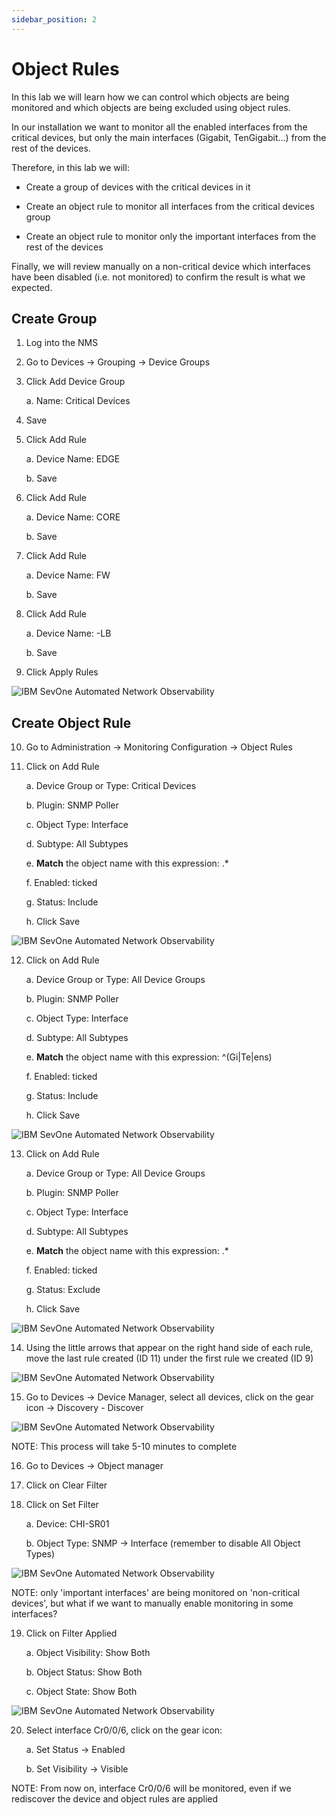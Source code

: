 ```yaml
---
sidebar_position: 2
---
```


# Object Rules

In this lab we will learn how we can control which objects are being monitored and which objects are being excluded using object rules.

In our installation we want to monitor all the enabled interfaces from the critical devices, but only the main interfaces (Gigabit, TenGigabit...) from the rest of the devices.

Therefore, in this lab we will:

* Create a group of devices with the critical devices in it

* Create an object rule to monitor all interfaces from the critical devices group

* Create an object rule to monitor only the important interfaces from the rest of the devices

Finally, we will review manually on a non-critical device which interfaces have been disabled (i.e. not monitored) to confirm the result is what we expected.


## Create Group

1. Log into the NMS

2. Go to Devices -> Grouping -> Device Groups

3. Click Add Device Group

    a. Name: Critical Devices

4. Save

5. Click Add Rule

    a. Device Name: EDGE

    b. Save

6. Click Add Rule

    a. Device Name: CORE

    b. Save

7. Click Add Rule

    a. Device Name: FW

    b. Save

8. Click Add Rule

    a. Device Name: -LB

    b. Save

9. Click Apply Rules

![IBM SevOne Automated Network Observability](img/objectrules/Img1.png)

## Create Object Rule

10. Go to Administration -> Monitoring Configuration -> Object Rules

11. Click on Add Rule

    a. Device Group or Type: Critical Devices
    
    b. Plugin: SNMP Poller

    c. Object Type: Interface

    d. Subtype: All Subtypes

    e. **Match** the object name with this expression: .*

    f. Enabled: ticked

    g. Status: Include

    h. Click Save

![IBM SevOne Automated Network Observability](img/objectrules/Img2.png)

12. Click on Add Rule

    a. Device Group or Type: All Device Groups
    
    b. Plugin: SNMP Poller

    c. Object Type: Interface

    d. Subtype: All Subtypes

    e. **Match** the object name with this expression: ^(Gi|Te|ens)

    f. Enabled: ticked

    g. Status: Include

    h. Click Save

![IBM SevOne Automated Network Observability](img/objectrules/Img3.png)

13. Click on Add Rule

    a. Device Group or Type: All Device Groups
    
    b. Plugin: SNMP Poller

    c. Object Type: Interface

    d. Subtype: All Subtypes

    e. **Match** the object name with this expression: .*

    f. Enabled: ticked

    g. Status: Exclude

    h. Click Save

![IBM SevOne Automated Network Observability](img/objectrules/Img4.png)

14. Using the little arrows that appear on the right hand side of each rule, move the last rule created (ID 11) under the first rule we created (ID 9)

![IBM SevOne Automated Network Observability](img/objectrules/Img5.png)

15. Go to Devices -> Device Manager, select all devices, click on the gear icon -> Discovery - Discover

![IBM SevOne Automated Network Observability](img/objectrules/Img6.png)

NOTE: This process will take 5-10 minutes to complete

16. Go to Devices -> Object manager

17. Click on Clear Filter

18. Click on Set Filter

    a. Device: CHI-SR01

    b. Object Type: SNMP -> Interface (remember to disable All Object Types)

![IBM SevOne Automated Network Observability](img/objectrules/Img7.png)

NOTE: only 'important interfaces' are being monitored on 'non-critical devices', but what if we want to manually enable monitoring in some interfaces?

19. Click on Filter Applied

    a. Object Visibility: Show Both

    b. Object Status: Show Both

    c. Object State: Show Both

![IBM SevOne Automated Network Observability](img/objectrules/Img8.png)

20. Select interface Cr0/0/6, click on the gear icon:

    a. Set Status -> Enabled

    b. Set Visibility -> Visible

NOTE: From now on, interface Cr0/0/6 will be monitored, even if we rediscover the device and object rules are applied

